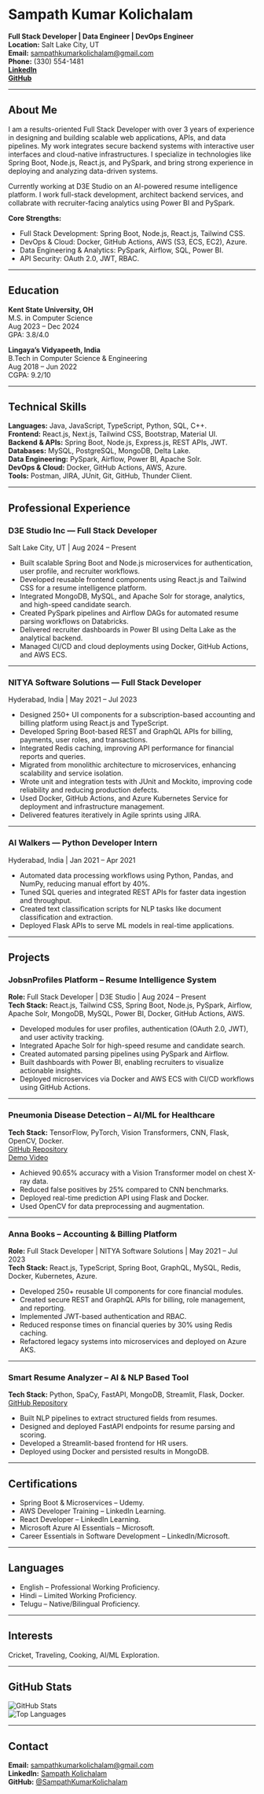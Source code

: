 # Sampath Kumar Kolichalam

**Full Stack Developer | Data Engineer | DevOps Engineer**  
**Location:** Salt Lake City, UT  
**Email:** [sampathkumarkolichalam@gmail.com](mailto:sampathkumarkolichalam@gmail.com)  
**Phone:** (330) 554-1481  
**[LinkedIn](https://www.linkedin.com/in/sampath-kumar-kolichalam-18b57b1ab/)**  
**[GitHub](https://github.com/SampathKumarKolichalam)**

---

## About Me

I am a results-oriented Full Stack Developer with over 3 years of experience in designing and building scalable web applications, APIs, and data pipelines. My work integrates secure backend systems with interactive user interfaces and cloud-native infrastructures. I specialize in technologies like Spring Boot, Node.js, React.js, and PySpark, and bring strong experience in deploying and analyzing data-driven systems.

Currently working at D3E Studio on an AI-powered resume intelligence platform. I work full-stack development, architect backend services, and collabrate with recruiter-facing analytics using Power BI and PySpark.

**Core Strengths:**

- Full Stack Development: Spring Boot, Node.js, React.js, Tailwind CSS.  
- DevOps & Cloud: Docker, GitHub Actions, AWS (S3, ECS, EC2), Azure.  
- Data Engineering & Analytics: PySpark, Airflow, SQL, Power BI.  
- API Security: OAuth 2.0, JWT, RBAC.  

---

## Education

**Kent State University, OH**  
M.S. in Computer Science  
Aug 2023 – Dec 2024  
GPA: 3.8/4.0

**Lingaya’s Vidyapeeth, India**  
B.Tech in Computer Science & Engineering  
Aug 2018 – Jun 2022  
CGPA: 9.2/10

---

## Technical Skills

**Languages:** Java, JavaScript, TypeScript, Python, SQL, C++.  
**Frontend:** React.js, Next.js, Tailwind CSS, Bootstrap, Material UI.  
**Backend & APIs:** Spring Boot, Node.js, Express.js, REST APIs, JWT.  
**Databases:** MySQL, PostgreSQL, MongoDB, Delta Lake.  
**Data Engineering:** PySpark, Airflow, Power BI, Apache Solr.  
**DevOps & Cloud:** Docker, GitHub Actions, AWS, Azure.  
**Tools:** Postman, JIRA, JUnit, Git, GitHub, Thunder Client.

---

## Professional Experience

### D3E Studio Inc — Full Stack Developer  
Salt Lake City, UT | Aug 2024 – Present

- Built scalable Spring Boot and Node.js microservices for authentication, user profile, and recruiter workflows.
- Developed reusable frontend components using React.js and Tailwind CSS for a resume intelligence platform.
- Integrated MongoDB, MySQL, and Apache Solr for storage, analytics, and high-speed candidate search.
- Created PySpark pipelines and Airflow DAGs for automated resume parsing workflows on Databricks.
- Delivered recruiter dashboards in Power BI using Delta Lake as the analytical backend.
- Managed CI/CD and cloud deployments using Docker, GitHub Actions, and AWS ECS.

---

### NITYA Software Solutions — Full Stack Developer  
Hyderabad, India | May 2021 – Jul 2023

- Designed 250+ UI components for a subscription-based accounting and billing platform using React.js and TypeScript.
- Developed Spring Boot-based REST and GraphQL APIs for billing, payments, user roles, and transactions.
- Integrated Redis caching, improving API performance for financial reports and queries.
- Migrated from monolithic architecture to microservices, enhancing scalability and service isolation.
- Wrote unit and integration tests with JUnit and Mockito, improving code reliability and reducing production defects.
- Used Docker, GitHub Actions, and Azure Kubernetes Service for deployment and infrastructure management.
- Delivered features iteratively in Agile sprints using JIRA.

---

### AI Walkers — Python Developer Intern  
Hyderabad, India | Jan 2021 – Apr 2021

- Automated data processing workflows using Python, Pandas, and NumPy, reducing manual effort by 40%.
- Tuned SQL queries and integrated REST APIs for faster data ingestion and throughput.
- Created text classification scripts for NLP tasks like document classification and extraction.
- Deployed Flask APIs to serve ML models in real-time applications.

---

## Projects

### JobsnProfiles Platform – Resume Intelligence System  
**Role:** Full Stack Developer | D3E Studio | Aug 2024 – Present  
**Tech Stack:** React.js, Tailwind CSS, Spring Boot, Node.js, PySpark, Airflow, Apache Solr, MongoDB, MySQL, Power BI, Docker, GitHub Actions, AWS.

- Developed modules for user profiles, authentication (OAuth 2.0, JWT), and user activity tracking.
- Integrated Apache Solr for high-speed resume and candidate search.
- Created automated parsing pipelines using PySpark and Airflow.
- Built dashboards with Power BI, enabling recruiters to visualize actionable insights.
- Deployed microservices via Docker and AWS ECS with CI/CD workflows using GitHub Actions.

---

### Pneumonia Disease Detection – AI/ML for Healthcare  
**Tech Stack:** TensorFlow, PyTorch, Vision Transformers, CNN, Flask, OpenCV, Docker.  
[GitHub Repository](https://github.com/K-Roshini-Reddy/Capstone---Team_2)  
[Demo Video](https://video.kent.edu/media/Capstone%20Project%20Demo/1_u6w5bck1)

- Achieved 90.65% accuracy with a Vision Transformer model on chest X-ray data.
- Reduced false positives by 25% compared to CNN benchmarks.
- Deployed real-time prediction API using Flask and Docker.
- Used OpenCV for data preprocessing and augmentation.

---

### Anna Books – Accounting & Billing Platform  
**Role:** Full Stack Developer | NITYA Software Solutions | May 2021 – Jul 2023  
**Tech Stack:** React.js, TypeScript, Spring Boot, GraphQL, MySQL, Redis, Docker, Kubernetes, Azure.

- Developed 250+ reusable UI components for core financial modules.
- Created secure REST and GraphQL APIs for billing, role management, and reporting.
- Implemented JWT-based authentication and RBAC.
- Reduced response times on financial queries by 30% using Redis caching.
- Refactored legacy systems into microservices and deployed on Azure AKS.

---

### Smart Resume Analyzer – AI & NLP Based Tool  
**Tech Stack:** Python, SpaCy, FastAPI, MongoDB, Streamlit, Flask, Docker.  
[GitHub Repository](https://github.com/SampathKumarKolichalam/Smart-Resume-Analysis-Using-NLP)

- Built NLP pipelines to extract structured fields from resumes.
- Designed and deployed FastAPI endpoints for resume parsing and scoring.
- Developed a Streamlit-based frontend for HR users.
- Deployed using Docker and persisted results in MongoDB.

---

## Certifications

- Spring Boot & Microservices – Udemy.  
- AWS Developer Training – LinkedIn Learning.  
- React Developer – LinkedIn Learning.  
- Microsoft Azure AI Essentials – Microsoft. 
- Career Essentials in Software Development – LinkedIn/Microsoft.

---

## Languages

- English – Professional Working Proficiency.  
- Hindi – Limited Working Proficiency.  
- Telugu – Native/Bilingual Proficiency.

---

## Interests

Cricket, Traveling, Cooking, AI/ML Exploration.

---

## GitHub Stats

![GitHub Stats](https://github-readme-stats.vercel.app/api?username=SampathKumarKolichalam&show_icons=true&theme=default)  
![Top Languages](https://github-readme-stats.vercel.app/api/top-langs/?username=SampathKumarKolichalam&layout=compact&theme=default)

---

## Contact

**Email:** [sampathkumarkolichalam@gmail.com](mailto:sampathkumarkolichalam@gmail.com)  
**LinkedIn:** [Sampath Kolichalam](https://www.linkedin.com/in/sampath-kumar-kolichalam-18b57b1ab/)  
**GitHub:** [@SampathKumarKolichalam](https://github.com/SampathKumarKolichalam)
